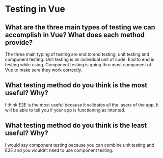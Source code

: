 # Testing in Vue

## What are the three main types of testing we can accomplish in Vue? What does each method provide?

The three main typing of testing are end to end testing, unit testing and component testing. Unit testing is an individual unit of code. End to end is testing while using. Component testing is going thru most component of Vue to make sure they work correctly.

## What testing method do you think is the most useful? Why?

I think E2E is the most useful because it validates all the layers of the app. It will be able to tell you if your app is functioning as intented.

## What testing method do you think is the least useful? Why?

I would say component testing because you can combine unit testing and E2E and you wouldnt need to use component testing.